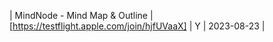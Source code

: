 | MindNode - Mind Map &amp; Outline | [https://testflight.apple.com/join/hjfUVaaX] | Y | 2023-08-23 |
